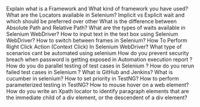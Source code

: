 Explain what is a Framework and What kind of framework you have used?
What are the Locators available in Selenium?
Implicit vs Explicit wait and which should be preferred over other
What is the difference between Absolute Path and Relative Path?
What are the types of waits available in Selenium WebDriver?
How to input text in the text box using Selenium WebDriver?
How to switch between frames in Selenium?
How To Perform Right Click Action (Context Click) In Selenium WebDriver?
What type of scenarios cant be automated using selenium
How do you prevent security breach when password is getting exposed in Automation execution report ?
How do you do parallel testing of test cases in Selenium ?
How do you rerun failed test cases in Selenium ?
What is GitHub and Jenkins?
What is cucumber in selenium?
How to set priority in TestNG? 
How to perform parameterized testing in TestNG? 
How to mouse hover on a web element? 
How do you write an Xpath locator to identify paragraph elements that are the immediate child of a div element, or the descendent of a div element?